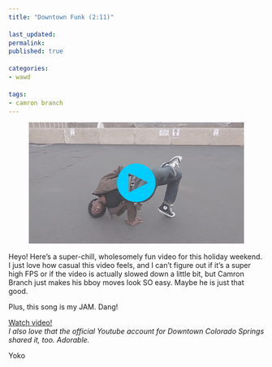 ```yaml
---
title: "Downtown Funk (2:11)"

last_updated: 
permalink: 
published: true

categories:
- wawd

tags:
- camron branch
---
```



<figure>
	<a href="https://www.youtube.com/watch?v=ugHCzUx9zWw"><img src="/assets/images/2014-12-24-downtown-funk.jpg" alt="Camron doing a holloback type freeze type thing" /></a>
</figure>

Heyo! Here’s a super-chill, wholesomely fun video for this holiday weekend. I just love how casual this video feels, and I can’t figure out if it’s a super high FPS or if the video is actually slowed down a little bit, but Camron Branch just makes his bboy moves look SO easy. Maybe he is just that good.

Plus, this song is my JAM. Dang!

[Watch video!](https://www.youtube.com/watch?v=ugHCzUx9zWw)  
*I also love that the official Youtube account for Downtown Colorado Springs shared it, too. Adorable.*

Yoko